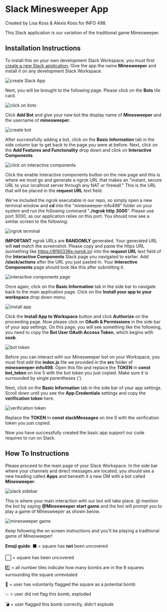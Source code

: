 # Slack Minesweeper App

Created by Lisa Koss & Alexis Koss for INFO 498.

This Slack application is our variation of the traditional game Minesweeper. 

## Installation Instructions

To install this on your own development Slack Workspace, you must first [create a new Slack application](https://api.slack.com/apps?new_app=1). Give the app the name **Minesweeper** and install it on any development Slack Workspace.

![create Slack App](/img/1.png?raw=true)

Next, you will be brought to the following page. Please click on the **Bots** tile card. 

![click on bots](/img/2.png?raw=true)

Click **Add Bot** and give your new bot the display name of **Minesweeper** and the username of **minesweeper**. 

![create bot](/img/3.png?raw=true)

After successfully adding a bot, click on the **Basic Information** tab in the side column bar to get back to the page you were at before. Next, click on the **Add Features and Functonality** drop down and click on **Interactive Components**.

![click on interactive components](/img/4.png?raw=true)

Click the enable interactive components button on the new page and this is where we must go and generate a ngrok URL that makes an "instant, secure URL to your localhost server through any NAT or firewall." This is the URL that will be placed in the **request URL** text field. 

We've included the ngrok executable in our repo, so simply open a new terminal window and **cd** into the "minesweeper-info498" folder on your system and run the following command "**./ngrok http 3000**". Please use port 3000, as our application relies on this port. You should now see a similar screen to the following:

![ngrok terminal](/img/5.png?raw=true)

**IMPORTANT** ngrok URLs are **RANDOMLY** generated. Your generated URL will **not** match the screenshot. Please copy and paste the https URL (something like https://8f80336e.ngrok.io) into the **request URL** text field of the **Interactive Components** Slack page you navigated to earlier. Add **/slack/actions** after the URL you just pasted in. Your **Interactive Components** page should look like this after submitting it.

![interactive components page](/img/6.png?raw=true)

Once again, click on the **Basic Information** tab in the side bar to navigate back to the main application page. Click on the **Install your app to your workspace** drop down menu.

![install app](/img/7.png?raw=true)

Click the **Install App to Workspace** button and click **Authorize** on the proceeding page. Now please click on **OAuth & Permissions** in the side bar of your app settings. On this page, you will see something like the following, you need to copy the **Bot User OAuth Access Token**, which begins with **xoxb**.

![bot token](/img/9.png?raw=true)

Before you can interact with our Minesweeper bot on your Workspace, you must first edit the **index.js** file we provided in the **src** folder of **minesweeper-info498**. Open this file and replace the **TOKEN** in **const bot_token** on line 5 with the bot token you just copied. Make sure it is surrounded by single parentheses (').

Next, click on the **Basic Information** tab in the side bar of your app settings. Scroll down until you see the **App Credentials** settings and copy the **verification token** here. 

![verification token](/img/10.png?raw=true)

Replace the **TOKEN** in **const slackMessages** on line 6 with the verification token you just copied.

Now you have successfully created the basic app support our code requires to run on Slack.

## How To Instructions

Please proceed to the main page of your Slack Workspace. In the side bar where your channels and direct messages are located, you should see a new heading called **Apps** and beneath it a new DM with a bot called **Minesweeper**. 

![slack sidebar](/img/8.png?raw=true)

This is where your main interaction with our bot will take place. @ mention the bot by saying **@Minesweeper start game** and the bot will prompt you to play a game of Minesweeper as shown below.

![minesweeper game](/img/11.png?raw=true)

Keep following the on screen instructions and you'll be playing a traditional game of Minesweeper! 

**Emoji guide**:
⬛️ = square has **not** been uncovered

⬜️ = square has been uncovered

1️⃣ = all number tiles indicate how many bombs are in the 8 squares surrounding the square unrevealed

🚩 = user has voluntarily flagged the square as a potential bomb

💥 = user did not flag this bomb, exploded

💣 = user flagged this bomb correctly, didn't explode

